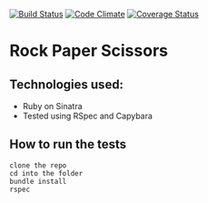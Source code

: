 [![Build Status](https://travis-ci.org/bagolol/rock_paper_scissors2.png)](https://travis-ci.org/bagolol/rock_paper_scissors2)  [![Code Climate](https://codeclimate.com/repos/55c62a49e30ba0197201e669/badges/470c2f4a0bafe1f6290e/gpa.svg)](https://codeclimate.com/repos/55c62a49e30ba0197201e669/feed)
[![Coverage Status](https://coveralls.io/repos/bagolol/rock_paper_scissors2/badge.svg?branch=master&service=github)](https://coveralls.io/github/bagolol/rock_paper_scissors2?branch=master)



Rock Paper Scissors
=================




Technologies used:
-------

- Ruby on Sinatra
- Tested using RSpec and Capybara


How to run the tests
-------

```
clone the repo
cd into the folder
bundle install
rspec

```